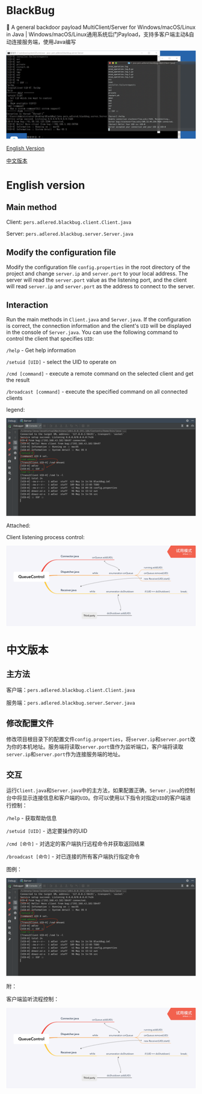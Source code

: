 # BlackBug
:bug: A general backdoor payload MultiClient/Server for Windows/macOS/Linux in Java | Windows/macOS/Linux通用系统后门Payload，支持多客户端主动&amp;自动连接服务端，使用Java编写

![Demo](/images/Demo.png)

[English Version](#english-version)

[中文版本](#中文版本)

# English version

## Main method

Client: `pers.adlered.blackbug.client.Client.java`

Server: `pers.adlered.blackbug.server.Server.java`

## Modify the configuration file

Modify the configuration file `config.properties` in the root directory of the project and change `server.ip` and `server.port` to your local address. The server will read the `server.port` value as the listening port, and the client will read `server.ip` and `server.port` as the address to connect to the server.

## Interaction

Run the main methods in `Client.java` and `Server.java`. If the configuration is correct, the connection information and the client's `UID` will be displayed in the console of `Server.java`. You can use the following command to control the client that specifies `UID`:

`/help` - Get help information

`/setuid [UID]` - select the UID to operate on

`/cmd [command]` - execute a remote command on the selected client and get the result

`/broadcast [command]` - execute the specified command on all connected clients

legend:

![DEMO](/images/Guide.png)

Attached:

Client listening process control:

![QueueControl](/images/QueueControl.png)

# 中文版本

## 主方法

客户端：`pers.adlered.blackbug.client.Client.java`

服务端：`pers.adlered.blackbug.server.Server.java`

## 修改配置文件

修改项目根目录下的配置文件`config.properties`，将`server.ip`和`server.port`改为你的本机地址。服务端将读取`server.port`值作为监听端口，客户端将读取`server.ip`和`server.port`作为连接服务端的地址。

## 交互

运行`Client.java`和`Server.java`中的主方法，如果配置正确，`Server.java`的控制台中将显示连接信息和客户端的`UID`。你可以使用以下指令对指定`UID`的客户端进行控制：

`/help` - 获取帮助信息

`/setuid [UID]` - 选定要操作的UID

`/cmd [命令]` - 对选定的客户端执行远程命令并获取返回结果

`/broadcast [命令]` - 对已连接的所有客户端执行指定命令

图例：

![DEMO](/images/Guide.png)

附：

客户端监听流程控制：

![QueueControl](/images/QueueControl.png)
